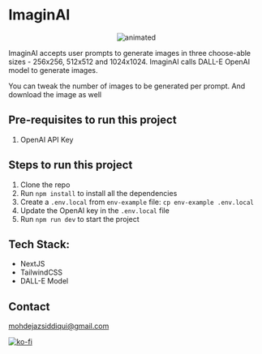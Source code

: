 # ImaginAI

<p align="center">
  <img src="public/demo.gif" alt="animated" />
</p>

ImaginAI accepts user prompts to generate images in three choose-able sizes - 256x256, 512x512 and 1024x1024.
ImaginAI calls DALL-E OpenAI model to generate images. 

You can tweak the number of images to be generated per prompt. And download the image as well

## Pre-requisites to run this project

1. OpenAI API Key

## Steps to run this project

1. Clone the repo
2. Run `npm install` to install all the dependencies
3. Create a `.env.local` from `env-example` file: `cp env-example .env.local`
4. Update the OpenAI key in the `.env.local` file
5. Run `npm run dev` to start the project


## Tech Stack:

- NextJS
- TailwindCSS
- DALL-E Model

## Contact

mohdejazsiddiqui@gmail.com

[![ko-fi](https://ko-fi.com/img/githubbutton_sm.svg)](https://ko-fi.com/Y8Y618ZETK)